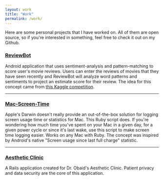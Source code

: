 ```yaml
---
layout: work
title: "Work"
permalink: /work/
---
```


Here are some personal projects that I have worked on. All of them are open source, so if you're interested in something, feel free 
to check it out on my Github.

### <span class="internal-link">[ReviewBot](https://github.com/rehmanh/ReviewBot)<span>

Android application that uses sentiment-analysis and pattern-matching to score user's movie reviews. Users can enter the reviews of movies
that they have seen recently and ReviewBot will analyze word patterns and sentiments to project an estimate score for their review. The 
idea for this concept came from <span class="internal-link">[this Kaggle competition](https://www.kaggle.com/c/sentiment-analysis-on-movie-reviews)</span>.

<hr>

### <span class="internal-link">[Mac-Screen-Time](https://github.com/rehmanh/Mac-Screen-Time)

Apple's Darwin doesn't really provide an out-of-the-box solution for logging screen usage time or statistics for Mac. This Ruby script 
does. If you're wondering how much time you've spent on your Mac in a given day, for a given power cycle or since it's last wake, use 
this script to make screen time logging easier. Works on any Mac with Ruby. The concept was inspired by Android's native 
"Screen usage since last full charge" statistic.

<hr>

### <span class="internal-link">[Aesthetic Clinic](https://github.com/rehmanh/Aesthetic-Clinic)</span>

A Rails application created for Dr. Obaid's Aesthetic Clinic. Patient privacy and data security are the core of this application. 
